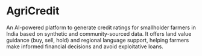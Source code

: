# AgriCredit
An AI-powered platform to generate credit ratings for smallholder farmers in India based on synthetic and community-sourced data. It offers land value guidance (buy, sell, hold) and regional language support, helping farmers make informed financial decisions and avoid exploitative loans.
